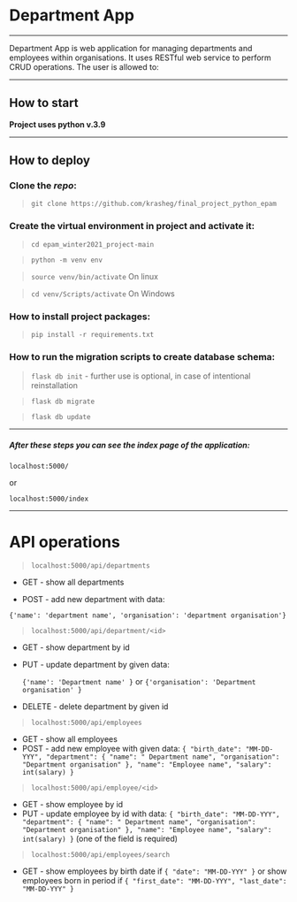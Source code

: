 
# Department App

***
Department App is web application for managing departments and employees within organisations. It uses RESTful web
service to perform CRUD operations. The user is allowed to:

***

## How to start

__Project uses python v.3.9__

***

## How to deploy

### Clone the _repo_:

> `git clone https://github.com/krasheg/final_project_python_epam`

### Create the virtual environment in project and activate it:

> `cd epam_winter2021_project-main`

> `python -m venv env`

> `source venv/bin/activate` On linux

> `cd venv/Scripts/activate` On Windows

### How to install project packages:

> `pip install -r requirements.txt`

### How to run the migration scripts to create database schema:

> `flask db init` - further use is optional, in case of intentional reinstallation

> `flask db migrate`

> `flask db update`
***

##### After these steps you can see the index page of the application:

`localhost:5000/`

or

`localhost:5000/index`

***

# API operations

> `localhost:5000/api/departments`

* GET - show all departments

* POST - add new department with data:

`{'name': 'department name', 'organisation': 'department organisation'}`


> `localhost:5000/api/department/<id>`

* GET - show department by id
* PUT - update department by given data:

  `{'name': 'Department name' }`
  or
  `{'organisation': 'Department organisation' }`
* DELETE - delete department by given id

> `localhost:5000/api/employees`

* GET - show all employees
* POST - add new employee with given data:
  `{
  "birth_date": "MM-DD-YYY", "department": {
  "name": " Department name",
  "organisation": "Department organisation"
  },
  "name": "Employee name",
  "salary": int(salary)
  }`

> `localhost:5000/api/employee/<id>`

* GET - show employee by id
* PUT - update employee by id with data:
  `{
  "birth_date": "MM-DD-YYY", "department": {
  "name": " Department name",
  "organisation": "Department organisation"
  },
  "name": "Employee name",
  "salary": int(salary)
  }` (one of the field is required)

> `localhost:5000/api/employees/search`

* GET - show employees by birth date if `{
  "date": "MM-DD-YYY"
  }` or show employees born in period if `{
  "first_date": "MM-DD-YYY",
  "last_date": "MM-DD-YYY"
  }`





